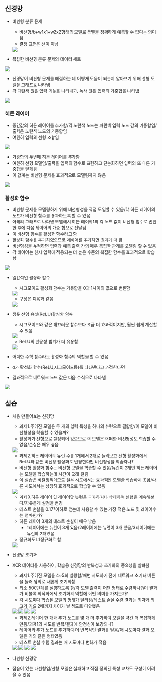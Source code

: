 ## 신경망 
- 비선형 분류 문제
  - 비선형/b+w1x1+w2x2형태의 모델로 라벨을 정확하게 예측할 수 없다는 의미임
  - 결정 표면은 선이 아님
  <img src="https://user-images.githubusercontent.com/32586985/70856668-306db000-1f24-11ea-903a-bd4410423072.PNG">
  
- 복잡한 비선형 분류 문제의 데이터 세트
<img src="https://user-images.githubusercontent.com/32586985/70856679-4ed3ab80-1f24-11ea-91a6-72de222aeb7d.PNG">

- 신경망이 비선형 문제를 해결하는 데 어떻게 도움이 되는지 알아보기 위해 선형 모델을 그래프로 나타냄
- 각 파란색 원은 입력 기능을 나타내고, 녹색 원은 입력의 가중합을 나타냄 
<img src="https://user-images.githubusercontent.com/32586985/70856703-d0c3d480-1f24-11ea-85f6-98516ea05fd1.PNG">

### 히든 레이어
- 중간값의 히든 레이어를 추가함/각 노란색 노드는 파란색 입력 노드 값의 가중합임/출력은 노란색 노드의 가중합임
- 여전히 입력의 선형 조합임 
<img src="https://user-images.githubusercontent.com/32586985/70856719-0799ea80-1f25-11ea-9feb-c88e6a56a863.PNG">

- 가중합의 두번째 히든 레이어를 추가함 
- 여전히 선형 모델임/출력을 입력의 함수로 표현하고 단순화하면 입력의 또 다른 가중합을 얻게됨
- 이 합계는 비선형 문제를 효과적으로 모델링하지 않음 
<img src="https://user-images.githubusercontent.com/32586985/70856736-65c6cd80-1f25-11ea-957e-df2136cf9cc5.PNG">

### 활성화 함수
- 비선형 문제를 모델링하기 위해 비선형성을 직접 도입할 수 있음/각 히든 레이어의 노드가 비선형 함수를 통과하도록 할 수 있음 
- 아래의 그래프로 나타낸 모델에서 히든 레이어1의 각 노드 값이 비선형 함수로 변환한 후에 다음 레이어의 가중 합으로 전달됨 
- 이 비선형 함수를 활성화 함수라고 함
- 활성화 함수를 추가하였으므로 레이어를 추가하면 효과가 더 큼
- 비선형성을 누적하면 입력과 예측 출력 간의 매우 복잡한 관계를 모델링 할 수 있음 
- 각 레이어는 원시 입력에 적용되는 더 높은 수준의 복잡한 함수를 효과적으로 학습함
<img src="https://user-images.githubusercontent.com/32586985/70856750-b76f5800-1f25-11ea-9121-2525ddb95a2e.PNG">

- 일반적인 활성화 함수
  - 시그모이드 활성화 함수는 가중합을 0과 1사이의 값으로 변환함
  <img src="https://user-images.githubusercontent.com/32586985/70856771-0e752d00-1f26-11ea-83c7-6a37064f7f69.PNG">
  
  - 구성은 다음과 같음
  <img src="https://user-images.githubusercontent.com/32586985/70856776-2c429200-1f26-11ea-85ab-51e5fa760b33.PNG">
  
- 정류 선형 유닛(ReLU)활성화 함수
  - 시그모이드와 같은 매끄러운 함수보다 조금 더 효과적이지만, 훨씬 쉽게 계산할 수 있음 
  <img src="https://user-images.githubusercontent.com/32586985/70856790-6875f280-1f26-11ea-8a4e-1498662db158.PNG">
  
  - ReLU의 반응성 범위가 더 유용함
  <img src="https://user-images.githubusercontent.com/32586985/70856791-6ad84c80-1f26-11ea-9dfd-3b82996579ab.PNG">
  
- 어떠한 수학 함수라도 활성화 함수의 역할을 할 수 있음
- σ가 활성화 함수(ReLU,시그모이드등)를 나타낸다고 가정한다면
- 결과적으로 네트워크 노드 값은 다음 수식으로 나타냄
<img src="https://user-images.githubusercontent.com/32586985/70856818-e0dcb380-1f26-11ea-9d57-96965155a5ae.PNG">


## 실습
- 처음 만들어보는 신경망
  - 과제1.주어진 모델은 두 개의 입력 특성을 하나의 뉴련으로 결합함/이 모델이 비선형성을 학습할 수 있을까?
  - 활성화가 선형으로 설정되어 있으므로 이 모델은 어떠한 비선형성도 학습할 수 없음/손실은 매우 높음 
  <img src="https://user-images.githubusercontent.com/32586985/70856905-0e762c80-1f28-11ea-9f43-8d5d358260bf.PNG">
  
  - 과제2.히든 레이어의 뉴런 수를 1개에서 2개로 늘려보고 선형 활성화에서 ReLU와 같은 비선형 활성화로 변경한다면 비선형성을 학습하나?
  - 비선형 활성화 함수는 비선형 모델을 학습할 수 있음/뉴런이 2개인 히든 레이어는 모델을 학습하는데 시간이 오래 걸림 
  - 이 실습은 비결정적이므로 일부 시도에서는 효과적인 모델을 학습하지 못함/다른 시도에서는 상당히 효과적으로 학습할 수 있음 
  <img src="https://user-images.githubusercontent.com/32586985/70856939-965c3680-1f28-11ea-9d95-2167e468b2a1.PNG">
  
  - 과제3.히든 레이어 및 레이어당 뉴런을 추가하거나 삭제하여 실험을 계속해본다/자유롭게 설정을 변경
  - 테스트 손실을 0.177이하로 얻는데 사용할 수 있는 가장 적은 노드 및 레이어수는 얼마인가?
  - 히든 레이어 3개의 테스트 손실이 매우 낮음
    - 1레이어에는 뉴런이 3개 있음/2레이어에는 뉴런이 3개 있음/3레이어에는 뉴런이 2개있음
  - 정규화도 L1정규화로 함
  <img src="https://user-images.githubusercontent.com/32586985/70856987-e687c880-1f29-11ea-90f7-773c71522f5b.PNG">
  
- 신경망 초기화
- XOR 데이터를 사용하여, 학습용 신경망의 반복성과 초기화의 중요성을 살펴봄
  - 과제1.주어진 모델을 4~5회 실행함/매번 시도하기 전에 네트워크 초기화 버튼을 눌러 임의로 새롭게 초기화함
  - 최소 500단계를 실행하도록 함/각 모델 출력이 어떤 형태로 수렴하나?/이 결과가 비볼록 최적화에서 초기화의 역할에 어떤 의미를 가지는가?
  - 각 시도마다 학습된 모델의 형태가 달라짐/테스트 손실 수렴 결과는 최저와 최고가 거으 2배까지 차이가 날 정도로 다양했음 
  <img src="https://user-images.githubusercontent.com/32586985/70857147-cd344b80-1f2c-11ea-977f-37b11b25342b.PNG">
  <img src="https://user-images.githubusercontent.com/32586985/70857153-d9b8a400-1f2c-11ea-9d01-e1e46a3e0ec7.PNG">
  <img src="https://user-images.githubusercontent.com/32586985/70857157-e3daa280-1f2c-11ea-88ac-0be4c2abb63a.PNG">
  <img src="https://user-images.githubusercontent.com/32586985/70857162-efc66480-1f2c-11ea-8d4d-a01895213dd0.PNG">
  
  - 과제2.레이어 한 개와 추가 노드를 몇 개 더 추가하여 모델을 약간 더 복잡하게 만듬/과제1의 시도를 반복/결과에 안정성이 보강되나?
  - 레이어와 추가 노드를 추가하여 더 반복적인 결과를 얻음/매 시도마다 결과 모델은 거의 같은 형태였음
  - 테스트 손실 수렴 결과는 매 시도마다 변화가 적음 
  <img src="https://user-images.githubusercontent.com/32586985/70857209-b510fc00-1f2d-11ea-989e-35b3483907a8.PNG">
  <img src="https://user-images.githubusercontent.com/32586985/70857223-c8bc6280-1f2d-11ea-9eb8-e8df883ce879.PNG">
  <img src="https://user-images.githubusercontent.com/32586985/70857228-cce88000-1f2d-11ea-8b93-d5f7206d5354.PNG">
  <img src="https://user-images.githubusercontent.com/32586985/70857231-d2de6100-1f2d-11ea-9733-e130503ae981.PNG">
  
- 나선형 신경망 
- 잡음이 있는 나선형임/선형 모델은 실패하고 직접 정의된 특성 교차도 구성이 어려울 수 있음 
